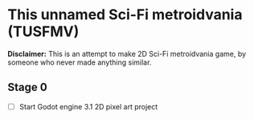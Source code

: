 # This unnamed Sci-Fi metroidvania (TUSFMV)
**Disclaimer:** This is an attempt to make 2D Sci-Fi metroidvania game, by someone who never made anything similar.



## Stage 0 
-   [ ] Start Godot engine 3.1 2D pixel art project
